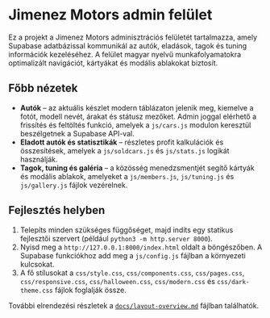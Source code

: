 # Jimenez Motors admin felület

Ez a projekt a Jimenez Motors adminisztrációs felületét tartalmazza, amely Supabase adatbázissal kommunikál az autók, eladások, tagok és tuning információk kezeléséhez. A felület magyar nyelvű munkafolyamatokra optimalizált navigációt, kártyákat és modális ablakokat biztosít.

## Főbb nézetek
- **Autók** – az aktuális készlet modern táblázaton jelenik meg, kiemelve a fotót, modell nevét, árakat és státusz mezőket. Admin joggal elérhető a frissítés és feltöltés funkció, amelyek a `js/cars.js` modulon keresztül beszélgetnek a Supabase API-val.
- **Eladott autók és statisztikák** – részletes profit kalkulációk és összesítések, amelyek a `js/soldcars.js` és `js/stats.js` logikát használják.
- **Tagok, tuning és galéria** – a közösség menedzsmentjét segítő kártyák és modális ablakok, amelyeket a `js/members.js`, `js/tuning.js` és `js/gallery.js` fájlok vezérelnek.

## Fejlesztés helyben
1. Telepíts minden szükséges függőséget, majd indíts egy statikus fejlesztői szervert (például `python3 -m http.server 8000`).
2. Nyisd meg a `http://127.0.0.1:8000/index.html` oldalt a böngészőben. A Supabase funkciókhoz add meg a `js/config.js` fájlban a környezeti kulcsokat.
3. A fő stílusokat a `css/style.css`, `css/components.css`, `css/pages.css`, `css/responsive.css`, `css/halloween.css`, `css/modern.css` és `css/dark-theme.css` fájlok foglalják össze.

További elrendezési részletek a [`docs/layout-overview.md`](docs/layout-overview.md) fájlban találhatók.
